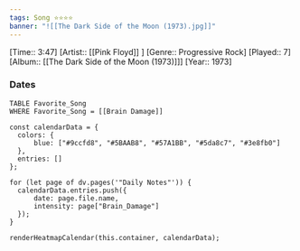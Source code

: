 ```yaml
---
tags: Song ⭐⭐⭐⭐ 
banner: "![[The Dark Side of the Moon (1973).jpg]]"
---
```

[Time:: 3:47]
[Artist:: [[Pink Floyd]] ]
[Genre:: Progressive Rock]
[Played:: 7]
[Album:: [[The Dark Side of the Moon (1973)]]]
[Year:: 1973]
### Dates
````dataview
TABLE Favorite_Song
WHERE Favorite_Song = [[Brain Damage]]
````
  ```dataviewjs
const calendarData = { 
	colors: { 
		blue: ["#9ccfd8", "#5BAAB8", "#57A1BB", "#5da8c7", "#3e8fb0"] 
	}, 
	entries: [] 
}; 

for (let page of dv.pages('"Daily Notes"')) { 
	calendarData.entries.push({ 
		date: page.file.name, 
		intensity: page["Brain_Damage"]
	}); 
} 

renderHeatmapCalendar(this.container, calendarData);
```
